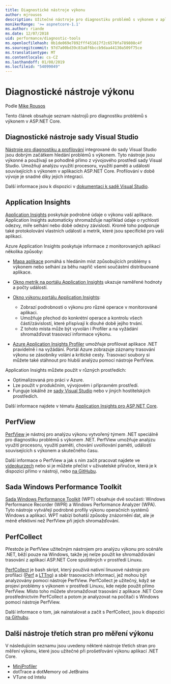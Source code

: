 ```yaml
---
title: Diagnostické nástroje výkonu
author: mjrousos
description: Užitečné nástroje pro diagnostiku problémů s výkonem v aplikacích ASP.NET Core.
monikerRange: '>= aspnetcore-1.1'
ms.author: riande
ms.date: 12/07/2018
uid: performance/diagnostic-tools
ms.openlocfilehash: 0b1de069e7892fff451617f2c6570fa789808c4f
ms.sourcegitcommit: 97d7a00bd39c83a8f6bccb9daa44130a509f75ce
ms.translationtype: MT
ms.contentlocale: cs-CZ
ms.lasthandoff: 01/08/2019
ms.locfileid: "54099049"
---
```

# <a name="performance-diagnostic-tools"></a>Diagnostické nástroje výkonu

Podle [Mike Rousos](https://github.com/mjrousos)

Tento článek obsahuje seznam nástrojů pro diagnostiku problémů s výkonem v ASP.NET Core.

## <a name="visual-studio-diagnostic-tools"></a>Diagnostické nástroje sady Visual Studio

[Nástroje pro diagnostiku a profilování](/visualstudio/profiling) integrované do sady Visual Studio jsou dobrým začátkem hledání problémů s výkonem. Tyto nástroje jsou výkonné a používají se pohodlně přímo z vývojového prostředí sady Visual Studio. Umožňují analýzu využití procesoru, využití paměti a událostí souvisejících s výkonem v aplikacích ASP.NET Core. Profilování v době vývoje je snadné díky jejich integraci.

Další informace jsou k dispozici v [dokumentaci k sadě Visual Studio](/visualstudio/profiling/profiling-overview).

## <a name="application-insights"></a>Application Insights

[Application Insights](/azure/application-insights/app-insights-overview) poskytuje podrobné údaje o výkonu vaší aplikace. Application Insights automaticky shromažďuje například údaje o rychlosti odezvy, míře selhání nebo době odezvy závislostí. Kromě toho podporuje také protokolování vlastních událostí a metrik, které jsou specifické pro vaši aplikaci.

Azure Application Insights poskytuje informace z monitorovaných aplikací několika způsoby:

- [Mapa aplikace](/azure/application-insights/app-insights-app-map) pomáhá s hledáním míst způsobujících problémy s výkonem nebo selhání za běhu napříč všemi součástmi distribuované aplikace.
- [Okno metrik na portálu Application Insights](/azure/application-insights/app-insights-metrics-explorer?toc=/azure/azure-monitor/toc.json) ukazuje naměřené hodnoty a počty událostí.
- [Okno výkonu portálu Application Insights](/azure/application-insights/app-insights-tutorial-performance):

  - Zobrazí podrobnosti o výkonu pro různé operace v monitorované aplikaci.
  - Umožňuje přechod do konkrétní operace a kontrolu všech částí/závislostí, které přispívají k dlouhé době jejího trvání.
  - Z tohoto místa může být vyvolán i Profiler a na vyžádání shromažďovat trasovací informace výkonu.

- [Azure Application Insights Profiler](/azure/azure-monitor/app/profiler) umožňuje profilovat aplikace .NET pravidelně i na vyžádání.  Portál Azure zobrazuje záznamy trasování výkonu se zásobníky volání a kritické cesty. Trasovací soubory si můžete také stáhnout pro hlubší analýzu pomocí nástroje PerfView.

Application Insights můžete použít v různých prostředích:

* Optimalizovaná pro práci v Azure.
* Lze použít v produkčním, vývojovém i přípravném prostředí.
* Funguje lokálně ze [sady Visual Studio](/azure/application-insights/app-insights-visual-studio) nebo v jiných hostitelských prostředích.

Další informace najdete v tématu [Application Insights pro ASP.NET Core](/azure/application-insights/app-insights-asp-net-core).

## <a name="perfview"></a>PerfView

[PerfView](https://github.com/Microsoft/perfview) je nástroj pro analýzu výkonu vytvořený týmem .NET speciálně pro diagnostiku problémů s výkonem .NET. PerfView umožňuje analýzu využití procesoru, využití paměti, chování uvolňování paměti, událostí souvisejících s výkonem a skutečného času.

Další informace o PerfView a jak s ním začít pracovat najdete ve [videokurzech](http://channel9.msdn.com/Series/PerfView-Tutorial) nebo si je můžete přečíst v uživatelské příručce, která je k dispozici přímo v nástroji, nebo [na GitHubu](https://github.com/Microsoft/perfview).

## <a name="windows-performance-toolkit"></a>Sada Windows Performance Toolkit

[Sada Windows Performance Toolkit](/windows-hardware/test/wpt/) (WPT) obsahuje dvě součásti: Windows Performance Recorder (WPR) a Windows Performance Analyzer (WPA). Tyto nástroje vytvářejí podrobné profily výkonu operačních systémů Windows a aplikací. WPT nabízí bohatší způsoby znázornění dat, ale je méně efektivní než PerfView při jejich shromažďování.

## <a name="perfcollect"></a>PerfCollect

Přestože je PerfView užitečným nástrojem pro analýzu výkonu pro scénáře .NET, běží pouze na Windows, takže jej nelze použít ke shromažďování trasování z aplikací ASP.NET Core spuštěných v prostředí Linuxu.

[PerfCollect](https://github.com/dotnet/coreclr/blob/master/Documentation/project-docs/linux-performance-tracing.md) je bash skript, který používá nativní linuxové nástroje pro profilaci ([Perf](https://perf.wiki.kernel.org/index.php/Main_Page) a [LTTng](https://lttng.org/)) a sběr trasovacích informací, jež mohou být analyzovány pomocí nástroje PerfView. PerfCollect je užitečný, když se projeví problémy s výkonem v prostředí Linuxu, kde nejde použít přímo PerfView. Místo toho můžete shromažďovat trasování z aplikace .NET Core prostřednictvím PerfCollect a potom je analyzovat na počítači s Windows pomocí nástroje PerfView.

Další informace o tom, jak nainstalovat a začít s PerfCollect, jsou k dispozici [na Githubu](https://github.com/dotnet/coreclr/blob/master/Documentation/project-docs/linux-performance-tracing.md).

## <a name="other-third-party-performance-tools"></a>Další nástroje třetích stran pro měření výkonu

V následujícím seznamu jsou uvedeny některé nástroje třetích stran pro měření výkonu, které jsou užitečné při prošetřování výkonu aplikací .NET Core.

- [MiniProfiler](https://miniprofiler.com/)
- dotTrace a dotMemory od JetBrains
- VTune od Intelu
